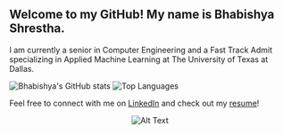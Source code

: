## Welcome to my GitHub! My name is Bhabishya Shrestha.

I am currently a senior in Computer Engineering and a Fast Track Admit specializing in Applied Machine Learning at The University of Texas at Dallas.

![Bhabishya's GitHub stats](https://github-readme-stats.vercel.app/api?username=bhabishya-shrestha&show_icons=true&theme=dark&show=reviews,discussions_started,discussions_answered,prs_merged,prs_merged_percentage)         ![Top Languages](https://github-readme-stats.vercel.app/api/top-langs/?username=bhabishya-shrestha&size_weight=0.5&count_weight=0.5&theme=dark)

Feel free to connect with me on [LinkedIn](https://www.linkedin.com/in/shrestha-bhabishya/) and check out my [resume](https://www.linkedin.com/in/shrestha-bhabishya/overlay/1705186646406/single-media-viewer/?profileId=ACoAADTuBEMB8XPGOdGrJHJKxsgnheNFTH0mxlA)!

<p align="center">
  <img alt="Alt Text" src="https://media1.tenor.com/images/fb1ad27e285a72570552116d35164eab/tenor.gif?itemid=17125617">
</p>




